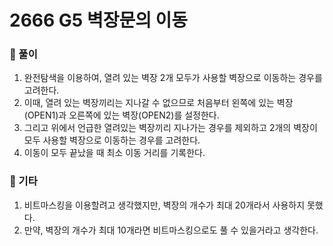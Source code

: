 # 2666 G5 벽장문의 이동

### 📂 풀이
1. 완전탐색을 이용하여, 열려 있는 벽장 2개 모두가 사용할 벽장으로 이동하는 경우를 고려한다.
2. 이때, 열려 있는 벽장끼리는 지나갈 수 없으므로 처음부터 왼쪽에 있는 벽장(OPEN1)과 오른쪽에 있는 벽장(OPEN2)를 설정한다.
3. 그리고 위에서 언급한 열려있는 벽장끼리 지나가는 경우를 제외하고 2개의 벽장이 모두 사용할 벽장으로 이동하는 경우를 고려한다.
4. 이동이 모두 끝났을 때 최소 이동 거리를 기록한다.

### 📌 기타
1. 비트마스킹을 이용할려고 생각했지만, 벽장의 개수가 최대 20개라서 사용하지 못했다.
2. 만약, 벽장의 개수가 최대 10개라면 비트마스킹으로도 풀 수 있을거라고 생각한다.